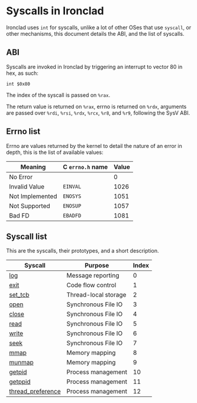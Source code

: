 # Syscalls in Ironclad

Ironclad uses `int` for syscalls, unlike a lot of other OSes that use
`syscall`, or other mechanisms, this document details the ABI, and the list
of syscalls.

## ABI

Syscalls are invoked in Ironclad by triggering an interrupt to vector 80
in hex, as such:

```x86asm
int $0x80
```

The index of the syscall is passed on `%rax`.

The return value is returned on `%rax`, errno is returned on `%rdx`, arguments
are passed over `%rdi`, `%rsi`, `%rdx`, `%rcx`, `%r8`, and `%r9`, following the
SysV ABI.

## Errno list

Errno are values returned by the kernel to detail the nature of an error in
depth, this is the list of available values:

| Meaning         | C `errno.h` name | Value |
| --------------- | ---------------- | ----- |
| No Error        |                  | 0     |
| Invalid Value   | `EINVAL`         | 1026  |
| Not Implemented | `ENOSYS`         | 1051  |
| Not Supported   | `ENOSUP`         | 1057  |
| Bad FD          | `EBADFD`         | 1081  |

## Syscall list

This are the syscalls, their prototypes, and a short description.

| Syscall                                     | Purpose              | Index |
| ------------------------------------------- | -------------------- | ----- |
| [log](syscalls/log.md)                      | Message reporting    | 0     |
| [exit](syscalls/exit.md)                    | Code flow control    | 1     |
| [set_tcb](syscalls/set_tcb.md)              | Thread-local storage | 2     |
| [open](syscalls/open.md)                    | Synchronous File IO  | 3     |
| [close](syscalls/open.md)                   | Synchronous File IO  | 4     |
| [read](syscalls/read.md)                    | Synchronous File IO  | 5     |
| [write](syscalls/read.md)                   | Synchronous File IO  | 6     |
| [seek](syscalls/seek.md)                    | Synchronous File IO  | 7     |
| [mmap](syscalls/mmap.md)                    | Memory mapping       | 8     |
| [munmap](syscalls/mmap.md)                  | Memory mapping       | 9     |
| [getpid](syscalls/pid.md)                   | Process management   | 10    |
| [getppid](syscalls/pid.md)                  | Process management   | 11    |
| [thread_preference](syscalls/preference.md) | Process management   | 12    |
